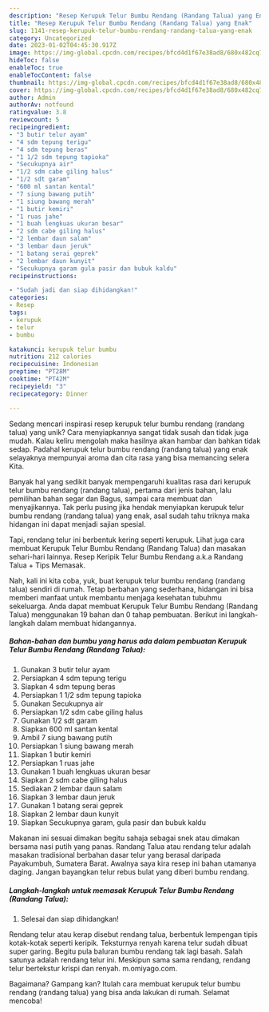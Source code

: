 ```yaml
---
description: "Resep Kerupuk Telur Bumbu Rendang (Randang Talua) yang Enak"
title: "Resep Kerupuk Telur Bumbu Rendang (Randang Talua) yang Enak"
slug: 1141-resep-kerupuk-telur-bumbu-rendang-randang-talua-yang-enak
category: Uncategorized
date: 2023-01-02T04:45:30.917Z
image: https://img-global.cpcdn.com/recipes/bfcd4d1f67e38ad8/680x482cq70/kerupuk-telur-bumbu-rendang-randang-talua-foto-resep-utama.jpg
hideToc: false
enableToc: true
enableTocContent: false
thumbnail: https://img-global.cpcdn.com/recipes/bfcd4d1f67e38ad8/680x482cq70/kerupuk-telur-bumbu-rendang-randang-talua-foto-resep-utama.jpg
cover: https://img-global.cpcdn.com/recipes/bfcd4d1f67e38ad8/680x482cq70/kerupuk-telur-bumbu-rendang-randang-talua-foto-resep-utama.jpg
author: Admin
authorAv: notfound
ratingvalue: 3.8
reviewcount: 5
recipeingredient:
- "3 butir telur ayam"
- "4 sdm tepung terigu"
- "4 sdm tepung beras"
- "1 1/2 sdm tepung tapioka"
- "Secukupnya air"
- "1/2 sdm cabe giling halus"
- "1/2 sdt garam"
- "600 ml santan kental"
- "7 siung bawang putih"
- "1 siung bawang merah"
- "1 butir kemiri"
- "1 ruas jahe"
- "1 buah lengkuas ukuran besar"
- "2 sdm cabe giling halus"
- "2 lembar daun salam"
- "3 lembar daun jeruk"
- "1 batang serai geprek"
- "2 lembar daun kunyit"
- "Secukupnya garam gula pasir dan bubuk kaldu"
recipeinstructions:

- "Sudah jadi dan siap dihidangkan!"
categories:
- Resep
tags:
- kerupuk
- telur
- bumbu

katakunci: kerupuk telur bumbu 
nutrition: 212 calories
recipecuisine: Indonesian
preptime: "PT28M"
cooktime: "PT42M"
recipeyield: "3"
recipecategory: Dinner

---
```





Sedang mencari inspirasi resep kerupuk telur bumbu rendang (randang talua) yang unik? Cara menyiapkannya sangat tidak susah dan tidak juga mudah. Kalau keliru mengolah maka hasilnya akan hambar dan bahkan tidak sedap. Padahal kerupuk telur bumbu rendang (randang talua) yang enak selayaknya mempunyai aroma dan cita rasa yang bisa memancing selera Kita.





Banyak hal yang sedikit banyak mempengaruhi kualitas rasa dari kerupuk telur bumbu rendang (randang talua), pertama dari jenis bahan, lalu pemilihan bahan segar dan Bagus, sampai cara membuat dan menyajikannya. Tak perlu pusing jika hendak menyiapkan kerupuk telur bumbu rendang (randang talua) yang enak,      asal sudah tahu triknya maka hidangan ini dapat menjadi sajian spesial.














Tapi, rendang telur ini berbentuk kering seperti kerupuk. Lihat juga cara membuat Kerupuk Telur Bumbu Rendang (Randang Talua) dan masakan sehari-hari lainnya. Resep Keripik Telur Bumbu Rendang a.k.a Randang Talua + Tips Memasak.






Nah, kali ini kita coba, yuk, buat kerupuk telur bumbu rendang (randang talua) sendiri di rumah. Tetap berbahan yang sederhana, hidangan ini bisa memberi manfaat untuk membantu menjaga kesehatan tubuhmu sekeluarga. Anda dapat membuat Kerupuk Telur Bumbu Rendang (Randang Talua) menggunakan 19 bahan dan 0 tahap pembuatan. Berikut ini langkah-langkah dalam membuat hidangannya.

<!--inarticleads1-->

##### Bahan-bahan dan bumbu yang harus ada dalam pembuatan Kerupuk Telur Bumbu Rendang (Randang Talua):

1. Gunakan 3 butir telur ayam
1. Persiapkan 4 sdm tepung terigu
1. Siapkan 4 sdm tepung beras
1. Persiapkan 1 1/2 sdm tepung tapioka
1. Gunakan Secukupnya air
1. Persiapkan 1/2 sdm cabe giling halus
1. Gunakan 1/2 sdt garam
1. Siapkan 600 ml santan kental
1. Ambil 7 siung bawang putih
1. Persiapkan 1 siung bawang merah
1. Siapkan 1 butir kemiri
1. Persiapkan 1 ruas jahe
1. Gunakan 1 buah lengkuas ukuran besar
1. Siapkan 2 sdm cabe giling halus
1. Sediakan 2 lembar daun salam
1. Siapkan 3 lembar daun jeruk
1. Gunakan 1 batang serai geprek
1. Siapkan 2 lembar daun kunyit
1. Siapkan Secukupnya garam, gula pasir dan bubuk kaldu


Makanan ini sesuai dimakan begitu sahaja sebagai snek atau dimakan bersama nasi putih yang panas. Randang Talua atau rendang telur adalah masakan tradisional berbahan dasar telur yang berasal daripada Payakumbuh, Sumatera Barat. Awalnya saya kira resep ini bahan utamanya daging. Jangan bayangkan telur rebus bulat yang diberi bumbu rendang. 

<!--inarticleads2-->

##### Langkah-langkah untuk memasak Kerupuk Telur Bumbu Rendang (Randang Talua):


1. Selesai dan siap dihidangkan!

Rendang telur atau kerap disebut rendang talua, berbentuk lempengan tipis kotak-kotak seperti keripik. Teksturnya renyah karena telur sudah dibuat super garing. Begitu pula baluran bumbu rendang tak lagi basah. Salah satunya adalah rendang telur ini. Meskipun sama sama rendang, rendang telur bertekstur krispi dan renyah. m.omiyago.com. 

Bagaimana? Gampang kan? Itulah cara membuat kerupuk telur bumbu rendang (randang talua) yang bisa anda lakukan di rumah. Selamat mencoba!
